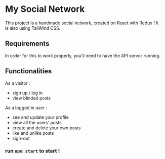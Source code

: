 # My Social Network

This project is a handmade social network, created on React with Redux ! It is also using TailWind CSS.

## Requirements

In order for this to work properly, you'll need to have the API servor running.

## Functionalities

As a visitor :
- sign up / log in
- view blinded posts

As a logged in user :
- see and update your profile
- view all the users' posts
- create and delete your own posts
- like and unlike posts
- sign-out

### run `npm start` to start !

